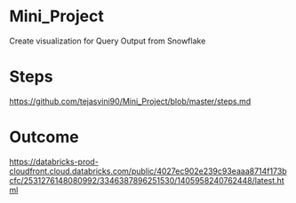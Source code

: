 # Mini_Project
Create visualization for Query Output from Snowflake

# Steps
https://github.com/tejasvini90/Mini_Project/blob/master/steps.md

# Outcome
https://databricks-prod-cloudfront.cloud.databricks.com/public/4027ec902e239c93eaaa8714f173bcfc/2531276148080992/3346387896251530/1405958240762448/latest.html
